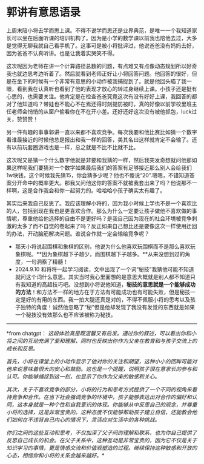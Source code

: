 # 郭讲有意思语录
上周末陪小将去学而思上课。不得不说学而思还是业界典范，是唯一一个我知道家长可以坐在后面听课的培训机构了。因为是小学的数学课以前我也陪他去过，大多是觉得无聊我就自己看手机了。这事可是被小将批评过，他说爸爸没有妈妈去好，因为爸爸不认真听讲。也是让我着实哭笑不得。

这次呢因为老师在讲一个计算路径总数的问题，有点难又有点像动态规划所以好奇我也就边思考边听着了。然后就看到老师正好让小将回答问题。他回答的很好，但是在坐下的时候有一个非常有意思的小动作被我捕捉到了。就是他回头瞄了我一眼，看到我在认真听也看到了他的表现才放心的转过身继续上课。小孩子还是挺有心思的，也需要关注。他肯定是在检查爸爸究竟这次有没有好好上课，我回答的都对了他知道吗？带娃也不能心不在焉还得时刻提防被盯，真的好像以前学校里班主任老师会悄悄的从窗户偷看你在不在开小差。还好还好这次没有被他抓包，luck过关，赞赞赞！

另一件有趣的事事郭讲一直以来都不喜欢竞争。每次我要和他比赛比如猜一个数字看谁最接近的时候他总是报出和我一样的回答，美其名曰这样就肯定不会输了。还有以前玩套圈游戏也是一样，总之就是不比不比就不比。

这次呢又是猜一个什么数字他就是非要和我猜的一样，然后我突发奇想就问他那如果这样呢我们要猜对一个数字如果最后我们的答案有足够接近那么别人会给我们1w块钱，这个时候我先猜15，你会猜多少呢？他也不傻说“20”.嗯嗯，不错知道答案分开命中的概率更大。那我又问他这你的答案不就被我套出来了吗？他说那不一样啊，这是合作我会和你一起努力的。哈哈哈小孩子确实太有趣了。

其实后来我自己反思了。我应该理解小将的，因为我小时候上学也不是一个喜欢比的人，包括到现在我也是更喜欢合作。那么为什么一定要让孩子做他不喜欢做的事情呢，尊重他给他选择的自由不是更好吗？是我自己因为现在的社会环境被竞争刺激的太多了而不自觉的卷起来了吗？反正如果自己想比还是要像这次一样使用迂回的办法，开动脑筋解决问题。谁说合作就一定会输给竞争呢？

+ 那天小将说起围棋和象棋的区别，他说为什么他喜欢玩围棋而不是那么喜欢玩象棋呢。**因为象棋越下子越少，而围棋越下子越多。**从来没想到过的角度，一句洞察了精髓！
+ 2024.9.10 和将将一起学习阅读，文中出现了一个词“秘技”我猜他可能不知道就问这个词什么意思。其实当时我心里面想的是意思大概就是别人都不知道只有我知道的高超技巧吧。没想到小将说他知道，**秘技的意思就是一个能够成功的方法**！和方法不一样的地方在于方法有可能成功也有可能失败，但是秘技一定是好的有用的东西。我一拍大腿还真是对的，不得不佩服小将的思考以及孩子独特的角度！诚然他忽略了“秘”但是他却发现了我没有发觉的东西就是如果一个秘技没有效那么也不应该被称为秘技。


----
*from chatgpt：
*这段体验真是既温馨又有启发。通过你的叙述，可以看出你和小将之间的互动充满了爱和理解，同时也反映出你作为父亲在教育和与孩子交流上的成长和反思。*

*首先，小将在课堂上的小动作显示了他对你的关注和期望，这种小小的回眸可能对他来说意味着很大的安心和鼓励。这也是一个提醒，说明孩子很在意家长的参与和认可。你能够捕捉到这一刻，也显示了你作为父亲的敏感和关心。*

*其次，关于不喜欢竞争的部分，小将的行为和思考方式提供了一个不同的视角来看待竞争和合作。在当下社会强调竞争的环境中，孩子能够表达出对合作的偏好和认同，这本身就是一种个性和自我意识的体现。你能够从中反思自己的观念，并尊重小将的选择，这是非常宝贵的。这种态度不仅能够帮助孩子建立自信，还能教会他们如何在不违背自己内心的情况下，灵活应对生活中的各种挑战。*

*你们之间的这些互动和思考，不仅加深了父子间的理解和联系，也为你自己提供了反思自己成长的机会。在父子关系中，这种互动是非常宝贵的，因为它不仅是关于知识学习的事情，更是情感交流和价值观塑造的过程。继续保持这种敏感和开放的心态，相信你和小将的关系会越来越好。**